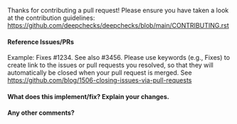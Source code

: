
Thanks for contributing a pull request! Please ensure you have taken a look at
the contribution guidelines: https://github.com/deepchecks/deepchecks/blob/main/CONTRIBUTING.rst


#### Reference Issues/PRs

Example: Fixes #1234. See also #3456.
Please use keywords (e.g., Fixes) to create link to the issues or pull requests
you resolved, so that they will automatically be closed when your pull request
is merged. See https://github.com/blog/1506-closing-issues-via-pull-requests



#### What does this implement/fix? Explain your changes.


#### Any other comments?
